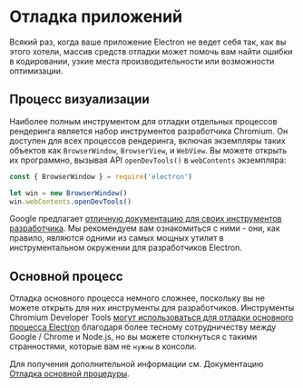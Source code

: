# Отладка приложений

Всякий раз, когда ваше приложение Electron не ведет себя так, как вы этого хотели, массив средств отладки может помочь вам найти ошибки в кодировании, узкие места производительности или возможности оптимизации.

## Процесс визуализации

Наиболее полным инструментом для отладки отдельных процессов рендеринга является набор инструментов разработчика Chromium. Он доступен для всех процессов рендеринга, включая экземпляры таких объектов как `BrowserWindow`, `BrowserView`, и `WebView`. Вы можете открыть их программно, вызывая API `openDevTools()` в `webContents` экземпляра:

```javascript
const { BrowserWindow } = require('electron')

let win = new BrowserWindow()
win.webContents.openDevTools()
```

Google предлагает [отличную документацию для своих инструментов разработчика][devtools]. Мы рекомендуем вам ознакомиться с ними - они, как правило, являются одними из самых мощных утилит в инструментальном окружении для разработчиков Electron.

## Основной процесс

Отладка основного процесса немного сложнее, поскольку вы не можете открыть для них инструменты для разработчиков. Инструменты Chromium Developer Tools [могут использоваться для отладки основного процесса Electron][node-inspect] благодаря более тесному сотрудничеству между Google / Chrome и Node.js, но вы можете столкнуться с такими странностями, которые вам не `нужны` в консоли.

Для получения дополнительной информации см. Документацию [Отладка основной процедуры][main-debug].

[node-inspect]: https://nodejs.org/en/docs/inspector/
[devtools]: https://developer.chrome.com/devtools
[main-debug]: ./debugging-main-process.md
